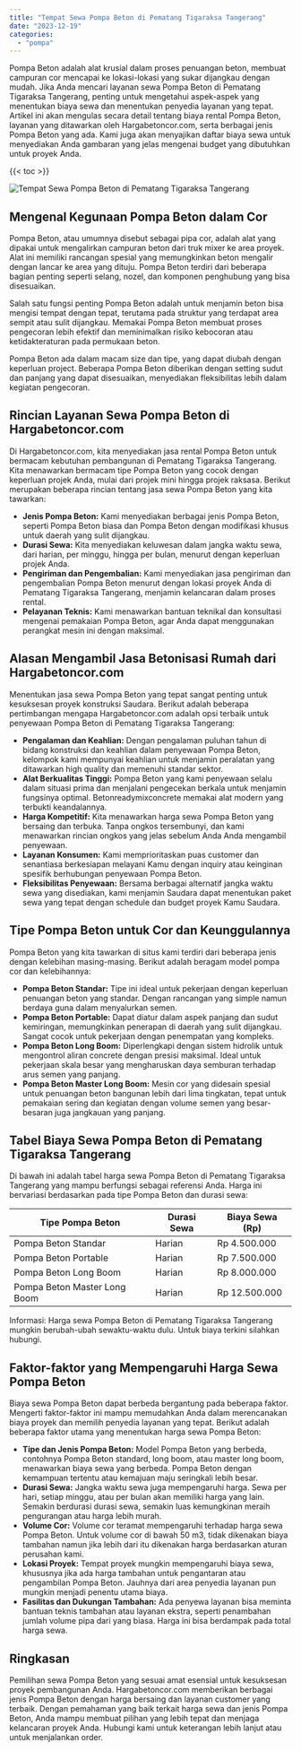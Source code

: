 ```yaml
---
title: "Tempat Sewa Pompa Beton di Pematang Tigaraksa Tangerang"
date: "2023-12-19"
categories: 
  - "pompa"
---
```




Pompa Beton adalah alat krusial dalam proses penuangan beton, membuat campuran cor mencapai ke lokasi-lokasi yang sukar dijangkau dengan mudah. Jika Anda mencari layanan sewa Pompa Beton di Pematang Tigaraksa Tangerang, penting untuk mengetahui aspek-aspek yang menentukan biaya sewa dan menentukan penyedia layanan yang tepat. Artikel ini akan mengulas secara detail tentang biaya rental Pompa Beton, layanan yang ditawarkan oleh Hargabetoncor.com, serta berbagai jenis Pompa Beton yang ada. Kami juga akan menyajikan daftar biaya sewa untuk menyediakan Anda gambaran yang jelas mengenai budget yang dibutuhkan untuk proyek Anda.

{{< toc >}}

![Tempat Sewa Pompa Beton di Pematang Tigaraksa Tangerang](https://hargareadymixid.github.io/pompa/concrete-pump%20(1).png)

## Mengenal Kegunaan Pompa Beton dalam Cor

Pompa Beton, atau umumnya disebut sebagai pipa cor, adalah alat yang dipakai untuk mengalirkan campuran beton dari truk mixer ke area proyek. Alat ini memiliki rancangan spesial yang memungkinkan beton mengalir dengan lancar ke area yang dituju. Pompa Beton terdiri dari beberapa bagian penting seperti selang, nozel, dan komponen penghubung yang bisa disesuaikan.

Salah satu fungsi penting Pompa Beton adalah untuk menjamin beton bisa mengisi tempat dengan tepat, terutama pada struktur yang terdapat area sempit atau sulit dijangkau. Memakai Pompa Beton membuat proses pengecoran lebih efektif dan meminimalkan risiko kebocoran atau ketidakteraturan pada permukaan beton.

Pompa Beton ada dalam macam size dan tipe, yang dapat diubah dengan keperluan project. Beberapa Pompa Beton diberikan dengan setting sudut dan panjang yang dapat disesuaikan, menyediakan fleksibilitas lebih dalam kegiatan pengecoran.

## Rincian Layanan Sewa Pompa Beton di Hargabetoncor.com

Di Hargabetoncor.com, kita menyediakan jasa rental Pompa Beton untuk bermacam kebutuhan pembangunan di Pematang Tigaraksa Tangerang. Kita menawarkan bermacam tipe Pompa Beton yang cocok dengan keperluan projek Anda, mulai dari projek mini hingga projek raksasa. Berikut merupakan beberapa rincian tentang jasa sewa Pompa Beton yang kita tawarkan:

- **Jenis Pompa Beton:** Kami menyediakan berbagai jenis Pompa Beton, seperti Pompa Beton biasa dan Pompa Beton dengan modifikasi khusus untuk daerah yang sulit dijangkau.
- **Durasi Sewa:** Kita menyediakan keluwesan dalam jangka waktu sewa, dari harian, per minggu, hingga per bulan, menurut dengan keperluan projek Anda.
- **Pengiriman dan Pengembalian:** Kami menyediakan jasa pengiriman dan pengembalian Pompa Beton menurut dengan lokasi proyek Anda di Pematang Tigaraksa Tangerang, menjamin kelancaran dalam proses rental.
- **Pelayanan Teknis:** Kami menawarkan bantuan teknikal dan konsultasi mengenai pemakaian Pompa Beton, agar Anda dapat menggunakan perangkat mesin ini dengan maksimal.

## Alasan Mengambil Jasa Betonisasi Rumah dari Hargabetoncor.com

Menentukan jasa sewa Pompa Beton yang tepat sangat penting untuk kesuksesan proyek konstruksi Saudara. Berikut adalah beberapa pertimbangan mengapa Hargabetoncor.com adalah opsi terbaik untuk penyewaan Pompa Beton di Pematang Tigaraksa Tangerang:

- **Pengalaman dan Keahlian:** Dengan pengalaman puluhan tahun di bidang konstruksi dan keahlian dalam penyewaan Pompa Beton, kelompok kami mempunyai keahlian untuk menjamin peralatan yang ditawarkan high quality dan memenuhi standar sektor.
- **Alat Berkualitas Tinggi:** Pompa Beton yang kami penyewaan selalu dalam situasi prima dan menjalani pengecekan berkala untuk menjamin fungsinya optimal. Betonreadymixconcrete memakai alat modern yang terbukti keandalannya.
- **Harga Kompetitif:** Kita menawarkan harga sewa Pompa Beton yang bersaing dan terbuka. Tanpa ongkos tersembunyi, dan kami menawarkan rincian ongkos yang jelas sebelum Anda Anda mengambil penyewaan.
- **Layanan Konsumen:** Kami memprioritaskan puas customer dan senantiasa berkesiapan melayani Kamu dengan inquiry atau keinginan spesifik berhubungan penyewaan Pompa Beton.
- **Fleksibilitas Penyewaan:** Bersama berbagai alternatif jangka waktu sewa yang disediakan, kami menjamin Saudara dapat menentukan paket sewa yang tepat dengan schedule dan budget proyek Kamu Saudara.

## Tipe Pompa Beton untuk Cor dan Keunggulannya

Pompa Beton yang kita tawarkan di situs kami terdiri dari beberapa jenis dengan kelebihan masing-masing. Berikut adalah beragam model pompa cor dan kelebihannya:

- **Pompa Beton Standar:** Tipe ini ideal untuk pekerjaan dengan keperluan penuangan beton yang standar. Dengan rancangan yang simple namun berdaya guna dalam menyalurkan semen.
- **Pompa Beton Portable:** Dapat diatur dalam aspek panjang dan sudut kemiringan, memungkinkan penerapan di daerah yang sulit dijangkau. Sangat cocok untuk pekerjaan dengan penempatan yang kompleks.
- **Pompa Beton Long Boom:** Diperlengkapi dengan sistem hidrolik untuk mengontrol aliran concrete dengan presisi maksimal. Ideal untuk pekerjaan skala besar yang mengharuskan daya semburan terhadap arus semen yang panjang.
- **Pompa Beton Master Long Boom:** Mesin cor yang didesain spesial untuk penuangan beton bangunan lebih dari lima tingkatan, tepat untuk pemakaian sering dan kegiatan dengan volume semen yang besar-besaran juga jangkauan yang panjang.

## Tabel Biaya Sewa Pompa Beton di Pematang Tigaraksa Tangerang

Di bawah ini adalah tabel harga sewa Pompa Beton di Pematang Tigaraksa Tangerang yang mampu berfungsi sebagai referensi Anda. Harga ini bervariasi berdasarkan pada tipe Pompa Beton dan durasi sewa:

| Tipe Pompa Beton | Durasi Sewa | Biaya Sewa (Rp) |
| --- | --- | --- |
| Pompa Beton Standar | Harian | Rp 4.500.000 |
| Pompa Beton Portable | Harian | Rp 7.500.000 |
| Pompa Beton Long Boom | Harian | Rp 8.000.000 |
| Pompa Beton Master Long Boom | Harian | Rp 12.500.000 |

Informasi: Harga sewa Pompa Beton di Pematang Tigaraksa Tangerang mungkin berubah-ubah sewaktu-waktu dulu. Untuk biaya terkini silahkan hubungi.

## Faktor-faktor yang Mempengaruhi Harga Sewa Pompa Beton

Biaya sewa Pompa Beton dapat berbeda bergantung pada beberapa faktor. Mengerti faktor-faktor ini mampu memudahkan Anda dalam merencanakan biaya proyek dan memilih penyedia layanan yang tepat. Berikut adalah beberapa faktor utama yang menentukan harga sewa Pompa Beton:

- **Tipe dan Jenis Pompa Beton:** Model Pompa Beton yang berbeda, contohnya Pompa Beton standard, long boom, atau master long boom, menawarkan biaya sewa yang berbeda. Pompa Beton dengan kemampuan tertentu atau kemajuan maju seringkali lebih besar.
- **Durasi Sewa:** Jangka waktu sewa juga mempengaruhi harga. Sewa per hari, setiap minggu, atau per bulan akan memiliki harga yang lain. Semakin berdurasi durasi sewa, semakin luas kemungkinan meraih pengurangan atau harga lebih murah.
- **Volume Cor:** Volume cor teramat mempengaruhi terhadap harga sewa Pompa Beton. Untuk volume cor di bawah 50 m3, tidak dikenakan biaya tambahan namun jika lebih dari itu dikenakan harga berdasarkan aturan perusahan kami.
- **Lokasi Proyek:** Tempat proyek mungkin mempengaruhi biaya sewa, khususnya jika ada harga tambahan untuk pengantaran atau pengambilan Pompa Beton. Jauhnya dari area penyedia layanan pun mungkin menjadi penentu utama biaya.
- **Fasilitas dan Dukungan Tambahan:** Ada penyewa layanan bisa meminta bantuan teknis tambahan atau layanan ekstra, seperti penambahan jumlah volume pipa dari yang biasa. Harga ini bisa berdampak pada total harga sewa.

## Ringkasan

Pemilihan sewa Pompa Beton yang sesuai amat esensial untuk kesuksesan proyek pembangunan Anda. Hargabetoncor.com memberikan berbagai jenis Pompa Beton dengan harga bersaing dan layanan customer yang terbaik. Dengan pemahaman yang baik terkait harga sewa dan jenis Pompa Beton, Anda mampu membuat pilihan yang lebih tepat dan menjaga kelancaran proyek Anda. Hubungi kami untuk keterangan lebih lanjut atau untuk menjalankan order.

